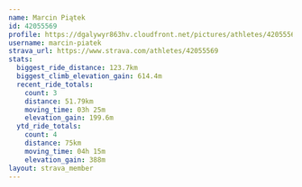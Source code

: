 ```yaml
---
name: Marcin Piątek
id: 42055569
profile: https://dgalywyr863hv.cloudfront.net/pictures/athletes/42055569/12602382/1/large.jpg
username: marcin-piatek
strava_url: https://www.strava.com/athletes/42055569
stats:
  biggest_ride_distance: 123.7km
  biggest_climb_elevation_gain: 614.4m
  recent_ride_totals:
    count: 3
    distance: 51.79km
    moving_time: 03h 25m
    elevation_gain: 199.6m
  ytd_ride_totals:
    count: 4
    distance: 75km
    moving_time: 04h 15m
    elevation_gain: 388m
layout: strava_member
--- 
```

